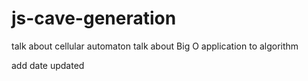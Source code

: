 # js-cave-generation

talk about cellular automaton
talk about Big O application to algorithm

add date updated